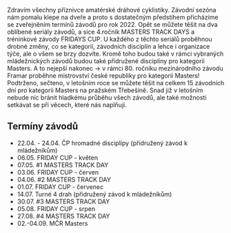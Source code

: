 Zdravím všechny příznivce amatérské dráhové cyklistiky. Závodní sezóna nám pomalu klepe na dveře a proto s dostatečným předstihem přicházíme se zveřejněním termínů závodů pro rok 2022. Opět se můžete těšit na dva oblíbené seriály závodů, a sice 4.ročník MASTERS TRACK DAYS a tréninkové závody FRIDAYS CUP. U každého z těchto seriálů proběhnou drobné změny, co se kategorií, závodních disciplín a lehce i organizace týče, ale o všem se brzy dozvíte. Kromě toho budou také v rámci vybraných mládežnických závodů budou také přidružené disciplíny pro kategorii Masters. A to nejepší nakonec -> v rámci 80. ročníku mezinárodního závodu Framar proběhne mistrovství české republiky pro kategorii Masters! Podtrženo, sečteno, v letošním roce se můžete těšit na celkem 15 závodních dní pro kategorii Masters na pražském Třebešíně. Snad již v letošním nebude nic bránit hladkému průběhu všech závodů, ale také možnosti setkávat se při věcech, které nás naplňují.

## Termíny závodů

- 22.04. - 24.04. ČP hromadné disciplípy (přidružený závod k mládežníkům)
- 06.05. FRIDAY CUP - květen
- 07.05. #1 MASTERS TRACK DAY
- 03.06. FRIDAY CUP - červen
- 04.06. #2 MASTERS TRACK DAY
- 01.07. FRIDAY CUP - červenec
- 14.07. Turné 4 drah (přidružený závod k mládežníkům)
- 30.07. #3 MASTERS TRACK DAY
- 05.08. FRIDAY CUP - srpen
- 27.08. #4 MASTERS TRACK DAY
- 02.-04.09. MČR Masters
